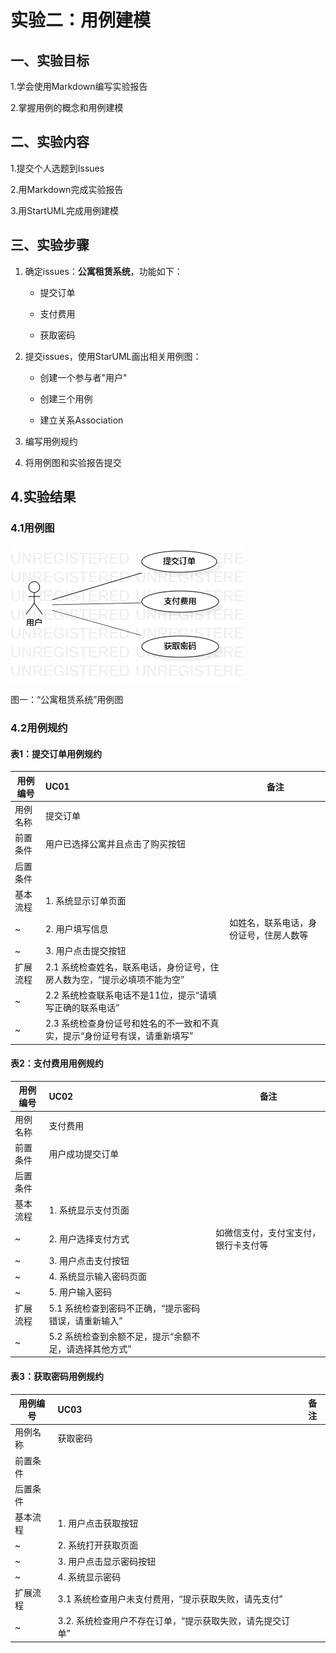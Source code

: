 # 实验二：用例建模

## 一、实验目标 
 
 
1.学会使用Markdown编写实验报告 

2.掌握用例的概念和用例建模
 
  
## 二、实验内容 

1.提交个人选题到Issues

2.用Markdown完成实验报告

3.用StartUML完成用例建模

 
## 三、实验步骤  

1. 确定issues：**公寓租赁系统**，功能如下：

    - 提交订单

    - 支付费用

    - 获取密码

 2. 提交issues，使用StarUML画出相关用例图：

    - 创建一个参与者"用户"

    - 创建三个用例

    - 建立关系Association

 3. 编写用例规约

 4. 将用例图和实验报告提交

## 4.实验结果

 ### 4.1用例图

 ![用例图](./lab2_UseCaseDiagram1.png)

 图一：“公寓租赁系统”用例图

 ### 4.2用例规约

 #### 表1：提交订单用例规约


| 用例编号 | UC01                                                         | 备注                   |
| -------- | :--------------------------------------------------- | ------------------ |
| 用例名称 | 提交订单                                                 |                        |
| 前置条件 |用户已选择公寓并且点击了购买按钮                                         |                        |
| 后置条件 |                                      |                        |
| 基本流程 | 1. 系统显示订单页面                              |                    |
| ~        | 2. 用户填写信息                                 | 如姓名，联系电话，身份证号，住房人数等 |
| ~        | 3. 用户点击提交按钮                                 |                        |
| 扩展流程  | 2.1 系统检查姓名，联系电话，身份证号，住房人数为空，“提示必填项不能为空”|               |
| ~        | 2.2 系统检查联系电话不是11位，提示“请填写正确的联系电话”|            |
| ~        | 2.3 系统检查身份证号和姓名的不一致和不真实，提示“身份证号有误，请重新填写”|            |

 #### 表2：支付费用用例规约

| 用例编号 | UC02                                                         | 备注                   |
| -------- | :--------------------------------------------------- | ------------------ |
| 用例名称 | 支付费用                                                 |                        |
| 前置条件 | 用户成功提交订单                                        |                        |
| 后置条件 |                                      |                        |
| 基本流程 | 1. 系统显示支付页面                              |                    |
| ~        | 2. 用户选择支付方式                                 | 如微信支付，支付宝支付，银行卡支付等 |
| ~        | 3. 用户点击支付按钮                                 |                        |
| ~        | 4. 系统显示输入密码页面                                 |                        |
| ~        | 5. 用户输入密码                               |                        |
| 扩展流程  | 5.1 系统检查到密码不正确，“提示密码错误，请重新输入”|               |
| ~        | 5.2 系统检查到余额不足，提示“余额不足，请选择其他方式”|            |

 #### 表3：获取密码用例规约

| 用例编号 | UC03                                                         | 备注                   |
| -------- | :--------------------------------------------------- | ------------------ |
| 用例名称 | 获取密码                                                 |                        |
| 前置条件 |                                         |                        |
| 后置条件 |                                      |                        |
| 基本流程 | 1. 用户点击获取按钮                              |                    |
| ~        | 2. 系统打开获取页面                                 |                      |
| ~        | 3. 用户点击显示密码按钮                                 |                        |
| ~        | 4. 系统显示密码                               |                        |
| 扩展流程  | 3.1 系统检查用户未支付费用，“提示获取失败，请先支付”|               |
| ~        | 3.2. 系统检查用户不存在订单，“提示获取失败，请先提交订单”           |                        |

